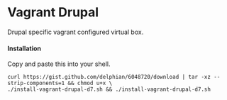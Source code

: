 Vagrant Drupal
==============

Drupal specific vagrant configured virtual box.

#### Installation ####

Copy and paste this into your shell.

```
curl https://gist.github.com/delphian/6048720/download | tar -xz --strip-components=1 && chmod u+x \
./install-vagrant-drupal-d7.sh && ./install-vagrant-drupal-d7.sh
```
